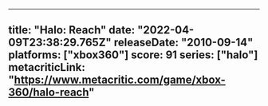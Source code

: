 
---
title: "Halo: Reach"
date: "2022-04-09T23:38:29.765Z"
releaseDate: "2010-09-14"
platforms: ["xbox360"]
score: 91
series: ["halo"]
metacriticLink: "https://www.metacritic.com/game/xbox-360/halo-reach"
---
